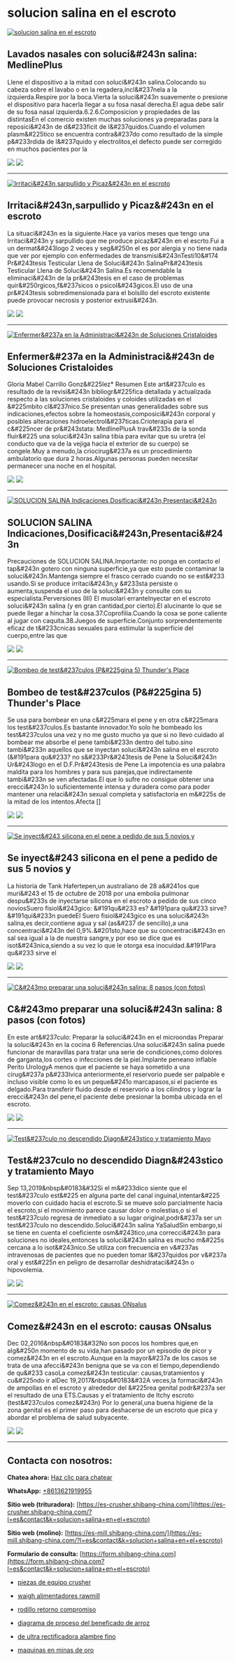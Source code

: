 # solucion salina en el escroto

<a href="https://swt.shibang-china.com/?l=es&img&k=solucion+salina+en+el+escroto" target="_blank">![solucion salina en el escroto](http://static.shibang-china.com/all-800x300/216.jpg)</a>

## Lavados nasales con soluci&#243n salina: MedlinePlus
Llene el dispositivo a la mitad con soluci&#243n salina.Colocando su cabeza sobre el lavabo o en la regadera,incl&#237nela a la izquierda.Respire por la boca.Vierta la soluci&#243n suavemente o presione el dispositivo para hacerla llegar a su fosa nasal derecha.El agua debe salir de su fosa nasal izquierda.6.2.6.Composicion y propiedades de las distintasEn el comercio existen muchas soluciones ya preparadas para la reposici&#243n de d&#233ficit de l&#237quidos.Cuando el volumen plasm&#225tico se encuentra contra&#237do como resultado de la simple p&#233rdida de l&#237quido y electrolitos,el defecto puede ser corregido en muchos pacientes por la


<a href="https://whatsapp.shibangsoft.com/WhatsApp.php" target="_blank" title="WhatsApp">![](http://static.shibang-china.com/icon/whatsapp.png)</a> <a href="https://swt.shibang-china.com/?l=es&icon&k=solucion+salina+en+el+escroto" target="_blank">![](http://static.shibang-china.com/icon/chat-es.png)</a>

---

<a href="https://swt.shibang-china.com/?l=es&img&k=solucion+salina+en+el+escroto" target="_blank">![Irritaci&#243n,sarpullido y Picaz&#243n en el escroto](http://static.shibang-china.com/all-800x300/1131.jpg)</a>

## Irritaci&#243n,sarpullido y Picaz&#243n en el escroto
La situaci&#243n es la siguiente.Hace ya varios meses que tengo una Irritaci&#243n y sarpullido que me produce picaz&#243n en el escrto.Fui a un dermat&#243logo 2 veces y seg&#250n el es por alergia y no tiene nada que ver por ejemplo con enfermedades de transmisi&#243nTesti10&#174 Pr&#243tesis Testicular Llena de Soluci&#243n SalinaPr&#243tesis Testicular Llena de Soluci&#243n Salina.Es recomendable la eliminaci&#243n de la pr&#243tesis en el caso de problemas quir&#250rgicos,f&#237sicos o psicol&#243gicos.El uso de una pr&#243tesis sobredimensionada para el bolsillo del escroto existente puede provocar necrosis y posterior extrusi&#243n.


<a href="https://whatsapp.shibangsoft.com/WhatsApp.php" target="_blank" title="WhatsApp">![](http://static.shibang-china.com/icon/whatsapp.png)</a> <a href="https://swt.shibang-china.com/?l=es&icon&k=solucion+salina+en+el+escroto" target="_blank">![](http://static.shibang-china.com/icon/chat-es.png)</a>

---

<a href="https://swt.shibang-china.com/?l=es&img&k=solucion+salina+en+el+escroto" target="_blank">![Enfermer&#237a en la Administraci&#243n de Soluciones Cristaloides](http://static.shibang-china.com/all-800x300/737.jpg)</a>

## Enfermer&#237a en la Administraci&#243n de Soluciones Cristaloides
Gloria Mabel Carrillo Gonz&#225lez* Resumen Este art&#237culo es resultado de la revisi&#243n bibliogr&#225fica detallada y actualizada respecto a las soluciones cristaloides y coloides utilizadas en el &#225mbito cl&#237nico.Se presentan unas generalidades sobre sus indicaciones,efectos sobre la homeostasis,composici&#243n corporal y posibles alteraciones hidroelectrol&#237ticas.Crioterapia para el c&#225ncer de pr&#243stata: MedlinePlusA trav&#233s de la sonda fluir&#225 una soluci&#243n salina tibia para evitar que su uretra (el conducto que va de la vejiga hacia el exterior de su cuerpo) se congele.Muy a menudo,la criocirug&#237a es un procedimiento ambulatorio que dura 2 horas.Algunas personas pueden necesitar permanecer una noche en el hospital.


<a href="https://whatsapp.shibangsoft.com/WhatsApp.php" target="_blank" title="WhatsApp">![](http://static.shibang-china.com/icon/whatsapp.png)</a> <a href="https://swt.shibang-china.com/?l=es&icon&k=solucion+salina+en+el+escroto" target="_blank">![](http://static.shibang-china.com/icon/chat-es.png)</a>

---

<a href="https://swt.shibang-china.com/?l=es&img&k=solucion+salina+en+el+escroto" target="_blank">![SOLUCION SALINA Indicaciones,Dosificaci&#243n,Presentaci&#243n](http://static.shibang-china.com/all-800x300/1147.jpg)</a>

## SOLUCION SALINA Indicaciones,Dosificaci&#243n,Presentaci&#243n
Precauciones de SOLUCION SALINA.Importante: no ponga en contacto el tap&#243n gotero con ninguna superficie,ya que esto puede contaminar la soluci&#243n.Mantenga siempre el frasco cerrado cuando no se est&#233 usando.Si se produce irritaci&#243n,y &#233sta persiste o aumenta,suspenda el uso de la soluci&#243n y consulte con su especialista.Perversiones (III) El musolari erranteInyectar en el escroto soluci&#243n salina (y en gran cantidad,por cierto).El alucinante lo que se puede llegar a hinchar la cosa.37.Coprofilia.Cuando la cosa se pone caliente al jugar con caquita.38.Juegos de superficie.Conjunto sorprendentemente eficaz de t&#233cnicas sexuales para estimular la superficie del cuerpo,entre las que


<a href="https://whatsapp.shibangsoft.com/WhatsApp.php" target="_blank" title="WhatsApp">![](http://static.shibang-china.com/icon/whatsapp.png)</a> <a href="https://swt.shibang-china.com/?l=es&icon&k=solucion+salina+en+el+escroto" target="_blank">![](http://static.shibang-china.com/icon/chat-es.png)</a>

---

<a href="https://swt.shibang-china.com/?l=es&img&k=solucion+salina+en+el+escroto" target="_blank">![Bombeo de test&#237culos (P&#225gina 5) Thunder's Place](http://static.shibang-china.com/all-800x300/1439.jpg)</a>

## Bombeo de test&#237culos (P&#225gina 5) Thunder's Place
Se usa para bombear en una c&#225mara el pene y en otra c&#225mara los test&#237culos.Es bastante innovador.Yo solo he bombeado los test&#237culos una vez y no me gusto mucho ya que si no llevo cuidado al bombear me absorbe el pene tambi&#233n dentro del tubo.sino tambi&#233n aquellos que se inyectan soluci&#243n salina en el escroto (&#191para qu&#233? no s&#233Pr&#243tesis de Pene la Soluci&#243n Ur&#243logo en el D.F.Pr&#243tesis de Pene La impotencia es una palabra maldita para los hombres y para sus parejas,que indirectamente tambi&#233n se ven afectadas.El que lo sufre no consigue obtener una erecci&#243n lo suficientemente intensa y duradera como para poder mantener una relaci&#243n sexual completa y satisfactoria en m&#225s de la mitad de los intentos.Afecta []


<a href="https://whatsapp.shibangsoft.com/WhatsApp.php" target="_blank" title="WhatsApp">![](http://static.shibang-china.com/icon/whatsapp.png)</a> <a href="https://swt.shibang-china.com/?l=es&icon&k=solucion+salina+en+el+escroto" target="_blank">![](http://static.shibang-china.com/icon/chat-es.png)</a>

---

<a href="https://swt.shibang-china.com/?l=es&img&k=solucion+salina+en+el+escroto" target="_blank">![Se inyect&#243 silicona en el pene a pedido de sus 5 novios y](http://static.shibang-china.com/all-800x300/1086.jpg)</a>

## Se inyect&#243 silicona en el pene a pedido de sus 5 novios y
La historia de Tank Hafertepen,un australiano de 28 a&#241os que muri&#243 el 15 de octubre de 2018 por una embolia pulmonar despu&#233s de inyectarse silicona en el escroto a pedido de sus cinco noviosSuero fisiol&#243gico: &#191qu&#233 es? &#191para qu&#233 sirve? &#191qui&#233n puedeEl Suero fisiol&#243gico es una soluci&#243n salina,es decir,contiene agua y sal (as&#237 de sencillo),a una concentraci&#243n del 0,9%.&#201sto,hace que su concentraci&#243n en sal sea igual a la de nuestra sangre,y por eso se dice que es isot&#243nica,siendo a su vez lo que le otorga esa inocuidad.&#191Para qu&#233 sirve el


<a href="https://whatsapp.shibangsoft.com/WhatsApp.php" target="_blank" title="WhatsApp">![](http://static.shibang-china.com/icon/whatsapp.png)</a> <a href="https://swt.shibang-china.com/?l=es&icon&k=solucion+salina+en+el+escroto" target="_blank">![](http://static.shibang-china.com/icon/chat-es.png)</a>

---

<a href="https://swt.shibang-china.com/?l=es&img&k=solucion+salina+en+el+escroto" target="_blank">![C&#243mo preparar una soluci&#243n salina: 8 pasos (con fotos)](http://static.shibang-china.com/all-800x300/691.jpg)</a>

## C&#243mo preparar una soluci&#243n salina: 8 pasos (con fotos)
En este art&#237culo: Preparar la soluci&#243n en el microondas Preparar la soluci&#243n en la cocina 6 Referencias.Una soluci&#243n salina puede funcionar de maravillas para tratar una serie de condiciones,como dolores de garganta,los cortes o infecciones de la piel.Implante peneano inflable Perito UrologyA menos que el paciente se haya sometido a una cirug&#237a p&#233lvica anteriormente,el reservorio puede ser palpable e incluso visible como lo es un peque&#241o marcapasos,si el paciente es delgado.Para transferir fluido desde el reservorio a los cilindros y lograr la erecci&#243n del pene,el paciente debe presionar la bomba ubicada en el escroto.


<a href="https://whatsapp.shibangsoft.com/WhatsApp.php" target="_blank" title="WhatsApp">![](http://static.shibang-china.com/icon/whatsapp.png)</a> <a href="https://swt.shibang-china.com/?l=es&icon&k=solucion+salina+en+el+escroto" target="_blank">![](http://static.shibang-china.com/icon/chat-es.png)</a>

---

<a href="https://swt.shibang-china.com/?l=es&img&k=solucion+salina+en+el+escroto" target="_blank">![Test&#237culo no descendido Diagn&#243stico y tratamiento Mayo](http://static.shibang-china.com/all-800x300/220.jpg)</a>

## Test&#237culo no descendido Diagn&#243stico y tratamiento Mayo
Sep 13,2019&nbsp&#0183&#32Si el m&#233dico siente que el test&#237culo est&#225 en alguna parte del canal inguinal,intentar&#225 moverlo con cuidado hacia el escroto.Si se mueve solo parcialmente hacia el escroto,si el movimiento parece causar dolor o molestias,o si el test&#237culo regresa de inmediato a su lugar original,podr&#237a ser un test&#237culo no descendido.Soluci&#243n salina YaSaludSin embargo,si se tiene en cuenta el coeficiente osm&#243tico,una correcci&#243n para soluciones no ideales,entonces la soluci&#243n salina es mucho m&#225s cercana a lo isot&#243nico.Se utiliza con frecuencia en v&#237as intravenosas de pacientes que no pueden tomar l&#237quidos por v&#237a oral y est&#225n en peligro de desarrollar deshidrataci&#243n o hipovolemia.


<a href="https://whatsapp.shibangsoft.com/WhatsApp.php" target="_blank" title="WhatsApp">![](http://static.shibang-china.com/icon/whatsapp.png)</a> <a href="https://swt.shibang-china.com/?l=es&icon&k=solucion+salina+en+el+escroto" target="_blank">![](http://static.shibang-china.com/icon/chat-es.png)</a>

---

<a href="https://swt.shibang-china.com/?l=es&img&k=solucion+salina+en+el+escroto" target="_blank">![Comez&#243n en el escroto: causas ONsalus](http://static.shibang-china.com/all-800x300/941.jpg)</a>

## Comez&#243n en el escroto: causas ONsalus
Dec 02,2016&nbsp&#0183&#32No son pocos los hombres que,en alg&#250n momento de su vida,han pasado por un episodio de picor y comez&#243n en el escroto.Aunque en la mayor&#237a de los casos se trata de una afecci&#243n benigna que se va con el tiempo,dependiendo de qu&#233 casoLa comez&#243n testicular: causas,tratamientos y cu&#225ndo ir alDec 19,2017&nbsp&#0183&#32A veces,la formaci&#243n de ampollas en el escroto y alrededor del &#225rea genital podr&#237a ser el resultado de una ETS.Causas y el tratamiento de Itchy escroto (test&#237culos comez&#243n) Por lo general,una buena higiene de la zona genital es el primer paso para deshacerse de un escroto que pica y abordar el problema de salud subyacente.


<a href="https://whatsapp.shibangsoft.com/WhatsApp.php" target="_blank" title="WhatsApp">![](http://static.shibang-china.com/icon/whatsapp.png)</a> <a href="https://swt.shibang-china.com/?l=es&icon&k=solucion+salina+en+el+escroto" target="_blank">![](http://static.shibang-china.com/icon/chat-es.png)</a>

---
## Contacta con nosotros:

**Chatea ahora:** [Haz clic para chatear](https://swt.shibang-china.com?l=es&contact&k=solucion+salina+en+el+escroto)

**WhatsApp:**  [+8613621919955](https://whatsapp.shibangsoft.com/WhatsApp.php)

**Sitio web (trituradora):** [https://es-crusher.shibang-china.com/](https://es-crusher.shibang-china.com/?l=es&contact&k=solucion+salina+en+el+escroto)

**Sitio web (molino):** [https://es-mill.shibang-china.com/](https://es-mill.shibang-china.com/?l=es&contact&k=solucion+salina+en+el+escroto)

**Formulario de consulta:** [https://form.shibang-china.com](https://form.shibang-china.com?l=es&contact&k=solucion+salina+en+el+escroto)

* [piezas de equipo crusher](../67/piezas%20de%20equipo%20crusher.md)

* [waigh alimentadores rawmill](../79/waigh%20alimentadores%20rawmill.md)

* [rodillo retorno compromiso](../69/rodillo%20retorno%20compromiso.md)

* [diagrama de proceso del beneficado de arroz](../71/diagrama%20de%20proceso%20del%20beneficado%20de%20arroz.md)

* [de ultra rectificadora alambre fino](../73/de%20ultra%20rectificadora%20alambre%20fino.md)

* [maquinas en minas de oro](../66/maquinas%20en%20minas%20de%20oro.md)